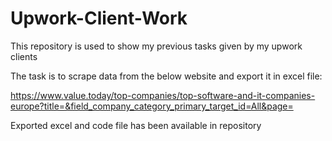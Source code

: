 # Upwork-Client-Work
This repository is used to show my previous tasks given by my upwork clients

The task is to scrape data from the below website and export it in excel file:

https://www.value.today/top-companies/top-software-and-it-companies-europe?title=&field_company_category_primary_target_id=All&page= 

Exported excel and code file has been available in repository

